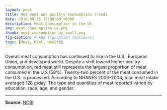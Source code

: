 ```yaml
---
layout: post
title: Red meat and poultry consumption trends
date: 2018-09-15 13:00:00 +0300
description: Meat Consumption in the US
img: meat_consumption_us.png
thumb: meat_consumption_us_small.png
fig-caption: # Add figcaption (optional)
tags: [Meat, Diet, Health]
---
```

Overall meat consumption has continued to rise in the U.S., European Union, and developed world. Despite a shift toward higher poultry consumption, red meat still represents the largest proportion of meat consumed in the U.S (58%). Twenty-two percent of the meat consumed in the U.S. is processed. According to NHANES 2003–2004, total meat intake averaged 128 g/day. The type and quantities of meat reported varied by education, race, age, and gender.

---

**Source:** [NCBI](https://www.ncbi.nlm.nih.gov/pmc/articles/PMC3045642/)

